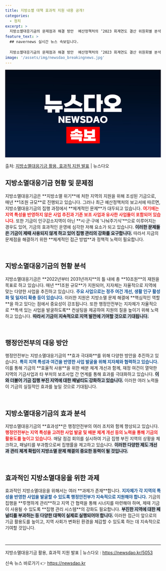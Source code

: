 ```yaml
---
title: 지방소멸 대책 효과적 지원 내용 공개!
categories:
  - 정치
excerpt: >
  지방소멸대응기금의 문제점과 해결 방안  예산정책처의 ‘2023 회계연도 결산 위원회별 분석’ 보고서에 따르면…
feature_text: >
  ## navernews 실시간 뉴스 속보입니다.

  지방소멸대응기금의 문제점과 해결 방안  예산정책처의 ‘2023 회계연도 결산 위원회별 분석’ 보고서에 따르면…
image: '/assets/img/newsdao_breakingnews.jpg'
---
```


![뉴스다오 속보](/assets/img/newsdao_breakingnews.jpg)

<p>출처: <a href="https://newsdao.kr/5053" rel="dofollow">지방소멸대응기금 활용, 효과적 지원 발표</a> | 뉴스다오</p>

<h2 data-ke-size="size26">지방소멸대응기금 현황 및 문제점</h2>
<p data-ke-size="size16">지방소멸대응기금은 **지방소멸 위기**에 처한 지역의 지원을 위해 조성된 기금으로, 매년 **1조원 규모**로 진행되고 있습니다. 그러나 최근 예산정책처의 보고서에 따르면, 지방소멸대응기금의 집행 과정에서 **체계적인 문제**가 대두되고 있습니다. <b><span style="color: #ee2323;">여기에는 지역 특성을 반영하지 않은 사업 추진과 기존 보조 사업과 유사한 사업들이 포함되어 있습니다.</span></b> 또한 기금이 인구감소지역이 아닌 **시·군·구에 '나눠주기식'**으로 이루어지는 경우도 있어, 기금의 효과적인 운영에 심각한 저해 요소가 되고 있습니다. <b><span style="background-color: #21538527;">이러한 문제들은 기금이 제때 사용되지 않게 하고 있어 집행 관리의 강화를 요구합니다.</span></b> 따라서 지금의 문제점을 해결하기 위한 **체계적인 접근 방법**과 정책적 노력이 필요합니다.</p>

<p data-ke-size="size16">&nbsp;</p>

<h2 data-ke-size="size26">지방소멸대응기금의 현황 분석</h2>
<p data-ke-size="size16">지방소멸대응기금은 **2022년부터 2031년까지**의 틀 내에 총 **10조원**의 재원을 목표로 하고 있습니다. 매년 **1조원 규모**가 지원되어, 지자체는 자율적으로 지역에 맞는 다양한 사업을 추진하고 있습니다. <b><span style="color: #1a5490;">주요 사업으로는 정주 여건 개선, 생활 인구 활성화 및 일자리 확충 등이 있습니다.</span></b> 이러한 지원은 지방소멸 문제 해결에 **핵심적인 역할**을 하고 있다는 점에서 중요성이 강조됩니다. 또한 행정안전부는 지자체가 자율적으로 **특색 있는 사업을 발굴하도록** 컨설팅을 제공하여 지원의 질을 높이기 위해 노력하고 있습니다. <b><span style="background-color: #21538527;">따라서 기금이 지속적으로 지역 발전에 기여할 것으로 기대됩니다.</span></b></p>

<p data-ke-size="size16">&nbsp;</p>

<h2 data-ke-size="size26">행정안전부의 대응 방안</h2>
<p data-ke-size="size16">행정안전부는 지방소멸대응기금의 **효과 극대화**를 위해 다양한 방안을 추진하고 있습니다. <b><span style="color: #1a5490;">특히 지역 특성과 여건을 반영한 사업 발굴을 위해 지자체와 협력하고 있습니다.</span></b> 이를 통해 기금의 **효율적 사용**을 위한 배분 체계 개선과 함께, 재정 여건이 열악한 지역의 기금사업과 타 부처의 보조사업 간 연계를 통해 효과를 극대화하고 있습니다. <b><span style="background-color: #21538527;">이와 더불어 기금 집행 부진 지역에 대한 패널티도 강화하고 있습니다.</span></b> 이러한 여러 노력들이 기금의 실질적인 효과를 높일 것으로 기대됩니다.</p>

<p data-ke-size="size16">&nbsp;</p>

<h2 data-ke-size="size26">지방소멸대응기금의 효과 분석</h2>
<p data-ke-size="size16">지방소멸대응기금의 **효과성**은 행정안전부의 여러 조치와 함께 향상되고 있습니다. <b><span style="color: #ee2323;">행정안전부는 지역 특성을 고려한 사업 발굴 및 배분 체계 개선 등의 노력을 통해 기금의 활용도를 높이고 있습니다.</span></b> 매달 점검 회의를 실시하여 기금 집행 부진 지역의 상황을 체크하고, 패널티를 부과함으로써 집행률을 제고하고 있습니다. <b><span style="background-color: #21538527;">이러한 다양한 제도 개선과 관리 체계 확립이 지방소멸 문제 해결의 중요한 동력이 될 것입니다.</span></b></p>

<p data-ke-size="size16">&nbsp;</p>

<h2 data-ke-size="size26">효과적인 지방소멸대응을 위한 과제</h2>
<p data-ke-size="size16">효과적인 지방소멸대응을 위해서는 여러 **과제가 존재**합니다. <b><span style="color: #1a5490;">지자체가 각 지역의 특성을 반영한 사업을 발굴할 수 있도록 행정안전부가 지속적으로 지원해야 합니다.</span></b> 기금의 집행을 **투명하게 관리**하고 지역 간 협력을 통해 시너지를 마련해야 하며, 제때 기금이 사용될 수 있도록 **집행 관리 시스템**의 강화도 필요합니다. <b><span style="background-color: #21538527;">부진한 지역에 대한 페널티를 부과하는 등 다양한 대책이 실제로 실행되어야 합니다.</span></b> 이러한 접근이 앞으로의 기금 활용도를 높이고, 지역 사회가 변화된 환경을 체감할 수 있도록 하는 데 지속적으로 기여할 것입니다.</p>

<p data-ke-size="size16">&nbsp;</p>

<hr />

<p data-ke-size="size16">지방소멸대응기금 활용, 효과적 지원 발표 | 뉴스다오 : <a href="https://newsdao.kr/5053">https://newsdao.kr/5053</a></p> 

신속 뉴스 바로가기 👉 <a href="https://newsdao.kr" rel="dofollow">https://newsdao.kr</a>


